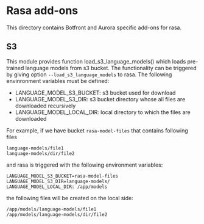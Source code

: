 # Rasa add-ons

This directory contains Botfront and Aurora specific add-ons for rasa.

## S3

This module provides function load_s3_language_models() which loads
pre-trained language models from s3 bucket. The functionality can be
triggered by giving option `--load_s3_language_models` to rasa. The
following envinronment variables must be defined:
* LANGUAGE_MODEL_S3_BUCKET: s3 bucket used for download
* LANGUAGE_MODEL_S3_DIR: s3 bucket directory whose all files are
  downloaded recursively
* LANGUAGE_MODEL_LOCAL_DIR: local directory to which the files are downloaded

For example, if we have bucket `rasa-model-files` that contains following files
```
language-models/file1
language-models/dir/file2
```

and rasa is triggered with the following environment variables:
```
LANGUAGE_MODEL_S3_BUCKET=rasa-model-files
LANGUAGE_MODEL_S3_DIR=language-models/
LANGUAGE_MODEL_LOCAL_DIR: /app/models
```

the following files will be created on the local side:
```
/app/models/language-models/file1
/app/models/language-models/dir/file2
```
